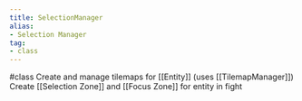 ```yaml
---
title: SelectionManager
alias: 
- Selection Manager
tag: 
- class
---
```

#class 
Create and manage tilemaps for [[Entity]] (uses [[TilemapManager]])
Create [[Selection Zone]] and [[Focus Zone]] for entity in fight
